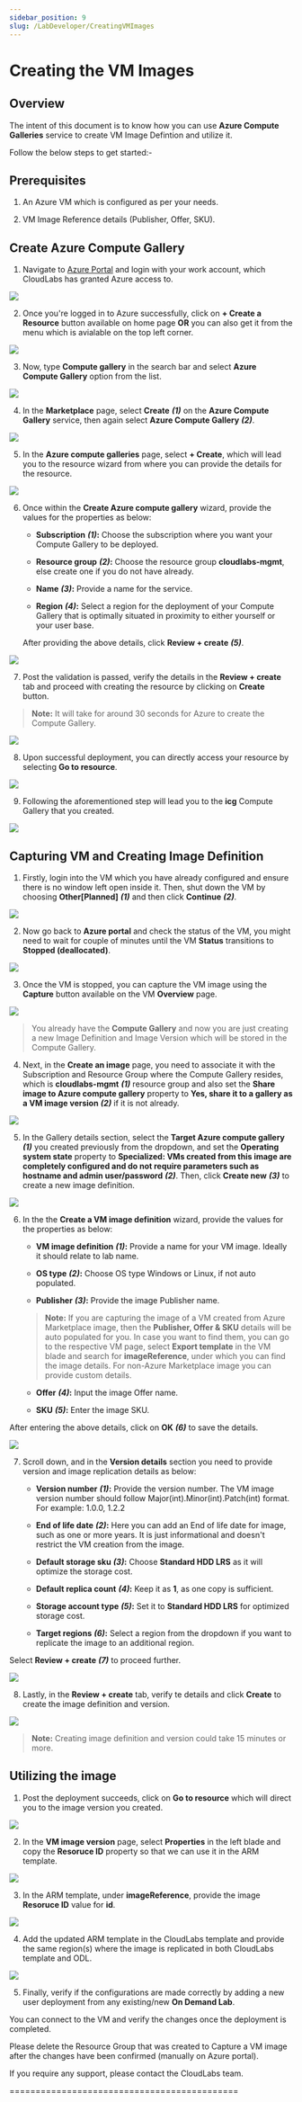 ```yaml
---
sidebar_position: 9
slug: /LabDeveloper/CreatingVMImages
---
```


# Creating the VM Images

## Overview

The intent of this document is to know how you can use **Azure Compute Galleries** service to create VM Image Defintion and utilize it.

Follow the below steps to get started:-

## Prerequisites

1. An Azure VM which is configured as per your needs.

2. VM Image Reference details (Publisher, Offer, SKU).

## Create Azure Compute Gallery


1. Navigate to [Azure Portal](https://portal.azure.com/) and login with your work account, which CloudLabs has granted Azure access to.

![](/img/LabDeveloper/ManageImage/img01.png)

2. Once you're logged in to Azure successfully, click on **+ Create a Resource** button available on home page **OR** you can also get it from the menu which is avialable on the top left corner.

![](/img/LabDeveloper/ManageImage/img02.png)

3. Now, type **Compute gallery** in the search bar and select **Azure Compute Gallery** option from the list. 

![](/img/LabDeveloper/ManageImage/acg-search-select.jpg)

4. In the **Marketplace** page, select **Create** ***(1)*** on the **Azure Compute Gallery** service, then again select **Azure Compute Gallery** ***(2)***. 

![](/img/LabDeveloper/ManageImage/market-select-acg.jpg)


5. In the **Azure compute galleries** page, select **+ Create**, which will lead you to the resource wizard from where you can provide the details for the resource.

![](/img/LabDeveloper/ManageImage/acg-create-blade.jpg)


6. Once within the **Create Azure compute gallery** wizard, provide the values for the properties as below:

    - **Subscription** ***(1)*****:** Choose the subscription where you want your Compute Gallery to be deployed.

    - **Resource group** ***(2)*****:**  Choose the resource group **cloudlabs-mgmt**, else create one if you do not have already.

    - **Name** ***(3)*****:** Provide a name for the service.

    - **Region** ***(4)*****:** Select a region for the deployment of your Compute Gallery that is optimally situated in proximity to either yourself or your user base.

    After providing the above details, click **Review + create** ***(5)***. 
    
![](/img/LabDeveloper/ManageImage/acg-create-details-01.jpg)

7. Post the validation is passed, verify the details in the **Review + create** tab and proceed with creating the resource by clicking on **Create** button.

> **Note:** It will take for around 30 seconds for Azure to create the Compute Gallery.

![](/img/LabDeveloper/ManageImage/acg-final-create.jpg)

8. Upon successful deployment, you can directly access your resource by selecting **Go to resource**.  

![](/img/LabDeveloper/ManageImage/acg-go-to-resource.jpg)


9. Following the aforementioned step will lead you to the **icg** Compute Gallery that you created.

![](/img/LabDeveloper/ManageImage/acg-homepage.jpg)


## Capturing VM and Creating Image Definition

1. Firstly, login into the VM which you have already configured and ensure there is no window left open inside it. Then, shut down the VM by choosing **Other[Planned]** ***(1)*** and then click **Continue** ***(2)***.

![](/img/LabDeveloper/ManageImage/shutdown-config-vm.jpg)


2. Now go back to **Azure portal** and check the status of the VM, you might need to wait for couple of minutes until the VM **Status** transitions to **Stopped (deallocated)**.

![](/img/LabDeveloper/ManageImage/vm-status.jpg)

3. Once the VM is stopped, you can capture the VM image using the **Capture** button available on the VM **Overview** page.

![](/img/LabDeveloper/ManageImage/vm-capture.jpg)

> You already have the **Compute Gallery** and now you are just creating a new Image Definition and Image Version which will be stored in the Compute Gallery.

4. Next, in the **Create an image** page, you need to associate it with the Subscription and Resource Group where the Compute Gallery resides, which is **cloudlabs-mgmt** ***(1)*** resource group and also set the **Share image to Azure compute gallery** property to **Yes, share it to a gallery as a VM image version** ***(2)*** if it is not already.

![](/img/LabDeveloper/ManageImage/createimg-subsrg-select.jpg)


5. In the Gallery details section, select the **Target Azure compute gallery** ***(1)*** you created previously from the dropdown, and set the **Operating system state** property to **Specialized: VMs created from this image are completely configured and do not require parameters such as hostname and admin user/password** ***(2)***. Then, click **Create new** ***(3)*** to create a new image definition. 

![](/img/LabDeveloper/ManageImage/createimg-gallery-details.jpg)

6. In the  the **Create a VM image definition** wizard, provide the values for the properties as below:

    - **VM image definition** ***(1)*****:** Provide a name for your VM image. Ideally it should relate to lab name.

    - **OS type** ***(2)*****:**  Choose OS type Windows or Linux, if not auto populated.

    - **Publisher** ***(3)*****:** Provide the image Publisher name.
    > **Note:** If you are capturing the image of a VM created from Azure Marketplace image, then the **Publisher, Offer & SKU** details will be auto populated for you. In case you want to find them, you can go to the respective VM page, select **Export template** in the VM blade and search for **imageReference**, under which you can find the image details. For non-Azure Marketplace image you can provide custom details.
 
    - **Offer** ***(4)*****:**  Input the image Offer name.

    - **SKU** ***(5)*****:** Enter the image SKU.

After entering the above details, click on **OK** ***(6)*** to save the details. 

![](/img/LabDeveloper/ManageImage/createimg-definition.jpg)

7. Scroll down, and in the **Version details** section you need to provide version and image replication details as below:

    - **Version number** ***(1)*****:** Provide the version number. The VM image version number should follow Major(int).Minor(int).Patch(int) format. For example: 1.0.0, 1.2.2

    - **End of life date** ***(2)*****:** Here you can add an End of life date for image, such as one or more years. It is just informational and doesn't restrict the VM creation from the image.

    - **Default storage sku** ***(3)*****:** Choose **Standard HDD LRS** as it will optimize the storage cost.

    - **Default replica count** ***(4)*****:** Keep it as **1**, as one copy is sufficient.

    - **Storage account type** ***(5)*****:** Set it to **Standard HDD LRS** for optimized storage cost. 

    - **Target regions** ***(6)*****:** Select a region from the dropdown if you want to replicate the image to an additional region.

Select **Review + create** ***(7)*** to proceed further.

![](/img/LabDeveloper/ManageImage/createimg-version-details.jpg)

8. Lastly, in the **Review + create** tab, verify te details and click **Create** to create the image definition and version.

![](/img/LabDeveloper/ManageImage/createimg-verify-img-details.jpg)


> **Note:** Creating image definition and version could take 15 minutes or more.

## Utilizing the image

1. Post the deployment succeeds, click on **Go to resource** which will direct you to the image version you created.

![](/img/LabDeveloper/ManageImage/createimg-go-to-resource.jpg)

2. In the **VM image version** page, select **Properties** in the left blade and copy the **Resoruce ID** property so that we can use it in the ARM template.

![](/img/LabDeveloper/ManageImage/createimg-copy-resource-id.jpg)

3. In the ARM template, under  **imageReference**, provide the image **Resoruce ID** value for **id**.

![](/img/LabDeveloper/ManageImage/createimg-vm-ref-arm.jpg)

4. Add the updated ARM template in the CloudLabs template and provide the same region(s) where the image is replicated in both CloudLabs template and ODL.

![](/img/LabDeveloper/ManageImage/createimg-odl-regions.jpg)

5. Finally, verify if the configurations are made correctly by adding a new user deployment from any existing/new **On Demand Lab**.


You can connect to the VM and verify the changes once the deployment is completed.

Please delete the Resource Group that was created to Capture a VM image after the changes have been confirmed (manually on Azure portal).

If you require any support, please contact the CloudLabs team. 

============================================
